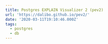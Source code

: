 ```yaml
---
title: Postgres EXPLAIN Visualizer 2 (pev2)
url: 'https://dalibo.github.io/pev2/'
date: '2020-03-11T19:10:46.000Z'
tags:
  - postgres
  - db
---
```


